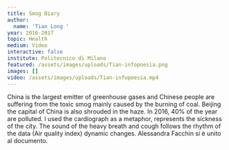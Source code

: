 ```yaml
---
title: Smog Diary
author:
  name: 'Tian Long '
year: 2016-2017
topic: Health
medium: Video
interactive: false
institute: Politecnico di Milano
featured: /assets/images/uploads/Tian-infopoesia.png
images: []
video: /assets/images/uploads/Tian-infopoesia.mp4
---
```

China is the largest emitter of greenhouse gases and Chinese people are suffering from the toxic smog mainly caused by the burning of coal. Beijing the capital of China is also shrouded in the haze. In 2016, 40% of the year are polluted. I used the cardiograph as a metaphor, represents the sickness of the city. The sound of the heavy breath and cough follows the rhythm of the data (Air quality index) dynamic changes.
Alessandra Facchin si è unito al documento.
